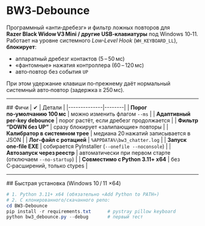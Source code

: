 # BW3‑Debounce  
Программный «анти‑дребезг» и фильтр ложных повторов для **Razer Black Widow V3 Mini / другие USB‑клавиатуры** под Windows 10‑11.  
Работает на уровне системного *Low‑Level Hook* (`WH_KEYBOARD_LL`), **блокирует**:

* аппаратный дребезг контактов (5 – 50 мс)  
* «фантомные» нажатия контроллера (60 – 120 мс)  
* авто‑повтор без события `UP`

При этом удержание клавиши по‑прежнему даёт нормальный системный авто‑повтор (задержка ≥ 250 мс).

---

## Фичи
| ✔            | Детали |
|--------------|--------|
| **Порог по‑умолчанию 100 мс** | можно изменить флагом `--ms` |
| **Адаптивный per‑key debounce** | порог растёт, если дребезг продолжается |
| **Фильтр “DOWN без UP”** | сразу блокирует «залипающие» повторы |
| **Калибратор в системном трее** | медиана 20 нажатий записывается в JSON |
| **Лог‑файл с ротацией** | `%APPDATA%\bw3_chatter.log` |
| **Запуск one‑file EXE** | собирается PyInstaller (`--onefile --noconsole`) |
| **Автозапуск через реестр** | автоматически при первом старте (отключаем `--no-startup`) |
| **Совместимо с Python 3.11+ x64** | без C‑расширений, только ctypes |

---

## Быстрая установка (Windows 10 / 11 ×64)

```powershell
# 1. Python 3.11+ x64 (обязательно «Add Python to PATH»)
# 2. С клонированного/скачанного репо:
cd BW3-Debounce
pip install -r requirements.txt      # pystray pillow keyboard
python bw3_debounce.py --debug       # первый тест
